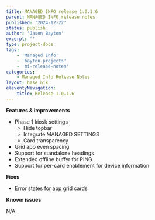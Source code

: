 ```yaml
---
title: MANAGED INFO release 1.0.1.6
parent: MANAGED INFO release notes
published: '2024-12-22'
status: publish
author: 'Jason Bayton'
excerpt: ''
type: project-docs
tags: 
    - 'Managed Info'
    - 'bayton-projects'
    - 'mi-release-notes'
categories: 
    - Managed Info Release Notes
layout: base.njk
eleventyNavigation: 
    title: Release 1.0.1.6
---
```


**Features & improvements**

- Phase 1 kiosk settings
  - Hide topbar
  - Integrate MANAGED SETTINGS
  - Card transparency
- Grid app even spacing
- Support for standalone headings
- Extended offline buffer for PING
- Support for per-card enablement for device information

 
**Fixes**

- Error states for app grid cards

**Known issues**

N/A
